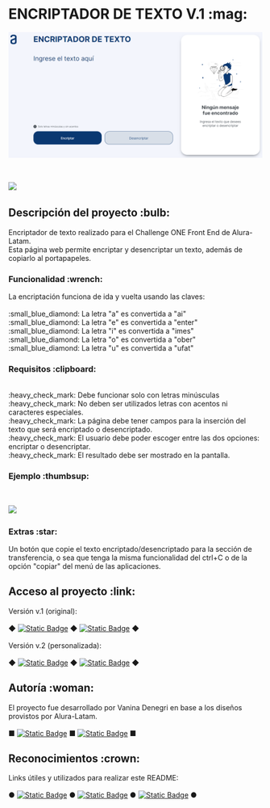 <h1>ENCRIPTADOR DE TEXTO V.1 :mag:</h1>

<p align="center">
    <img src="./assets/Portada.png" alt="vista del encriptador" width="600">
</p>
<br>
<p align="left">
    <img src="https://img.shields.io/badge/STATUS-EN%20DESAROLLO-green">
</p>


<h2>Descripción del proyecto :bulb:</h2>
<p>
    Encriptador de texto realizado para el Challenge ONE Front End de Alura-Latam.
    <br>Esta página web permite encriptar y desencriptar un texto, además de copiarlo al portapapeles.
</p>

<h3>Funcionalidad :wrench:</h3>
<p>
    La encriptación funciona de ida y vuelta usando las claves:
    <br>
    <br>:small_blue_diamond: La letra "a" es convertida a "ai"
    <br>:small_blue_diamond: La letra "e" es convertida a "enter"
    <br>:small_blue_diamond: La letra "i" es convertida a "imes"
    <br>:small_blue_diamond: La letra "o" es convertida a "ober"
    <br>:small_blue_diamond: La letra "u" es convertida a "ufat"
</p>

<h3>Requisitos :clipboard:</h3>
<p>
    <br>:heavy_check_mark: Debe funcionar solo con letras minúsculas
    <br>:heavy_check_mark: No deben ser utilizados letras con acentos ni caracteres especiales.
    <br>:heavy_check_mark: La página debe tener campos para la inserción del texto que será encriptado o desencriptado.
    <br>:heavy_check_mark: El usuario debe poder escoger entre las dos opciones: encriptar o desencriptar.
    <br>:heavy_check_mark: El resultado debe ser mostrado en la pantalla.
</p>

<h3>Ejemplo :thumbsup:</h3>      
<br> 
<p align="left">
    <img src="https://img.shields.io/badge/gato_=>_galtober_<=>_galtober_=>_gato-gray?style=flat">
</p>

<h3>Extras :star:</h3>
<p>
    Un botón que copie el texto encriptado/desencriptado para la sección de transferencia, o sea que tenga la misma funcionalidad del ctrl+C o de la opción "copiar" del menú de las aplicaciones.
</p>

<h2>Acceso al proyecto :link:</h2>
<p>
    Versión v.1 (original):
<br>
<br>  
    &#9670;
    <a href="https://github.com/VannDennOk/alura-encriptador-texto"><img alt="Static Badge" src="https://img.shields.io/badge/GitHub_del_proyecto_v1-darkviolet"></a>
    &#9670;
    <a href="https://vanndennok.github.io/alura-encriptador-texto"><img alt="Static Badge" src="https://img.shields.io/badge/GitHub_Page_v1-darkviolet"></a>
    &#9670;
<br>
<br>
    Versión v.2 (personalizada):
<br>
<br>  
    &#9670;
    <a href="https://github.com/VannDennOk/alura-encriptador-texto/tree/version2"><img alt="Static Badge" src="https://img.shields.io/badge/GitHub_del_proyecto_v2-indigo"></a>
    &#9670;
    <a href="https://vanndennok.github.io/alura-encriptador-texto-v2"><img alt="Static Badge" src="https://img.shields.io/badge/GitHub_Page_v2-indigo"></a>
    &#9670;
</p>

<h2>Autoría :woman:</h2>
<p>
    El proyecto fue desarrollado por Vanina Denegri en base a los diseños provistos por Alura-Latam.
<br>
<br> 
    &#9632;
    <a href="https://github.com/VannDennOk/"><img alt="Static Badge" src="https://img.shields.io/badge/Mi_perfil_de_GitHub-blue"></a> 
    &#9632; 
    <a href="https://www.linkedin.com/in/vaninadenegri/"><img alt="Static Badge" src="https://img.shields.io/badge/Mi_perfil_de_LinkedIn-blue"></a> 
    &#9632;
</p>

<h2>Reconocimientos :crown:</h2>
<p>
    Links útiles y utilizados para realizar este README:
<br>
<br> 
    &#9679;
    <a href="https://gist.github.com/rxaviers/7360908"><img alt="Static Badge" src="https://img.shields.io/badge/Lista_de_emojis_para_GitHub-darkslategray"></a>
    &#9679;
    <a href="https://shields.io"><img alt="Static Badge" src="https://img.shields.io/badge/Img Shields-darkslategray"></a>
    &#9679;
    <a href="https://github.com/othneildrew/Best-README-Template/tree/master"><img alt="Static Badge" src="https://img.shields.io/badge/Ejemplo_Modelo_de_ReadMe-darkslategray "></a>
    &#9679; 
</p>